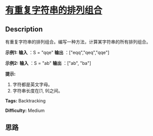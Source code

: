 # [有重复字符串的排列组合][title]

## Description

有重复字符串的排列组合。编写一种方法，计算某字符串的所有排列组合。

**示例1:**
            **输入** ：S = "qqe"    **输出** ：["eqq","qeq","qqe"]    

**示例2:**
            **输入** ：S = "ab"    **输出** ：["ab", "ba"]    

**提示:**

  1. 字符都是英文字母。
  2. 字符串长度在[1, 9]之间。


**Tags:** Backtracking

**Difficulty:** Medium

## 思路

[title]: https://leetcode-cn.com/problems/permutation-ii-lcci
